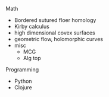 Math
- Bordered sutured floer homology
- Kirby calculus
- high dimensional covex surfaces
- geometric flow, holomorphic curves
- misc
	- MCG
	- Alg top


Programming
- Python
- Clojure
<!--stackedit_data:
eyJoaXN0b3J5IjpbLTUxNDg1MTAwNV19
-->